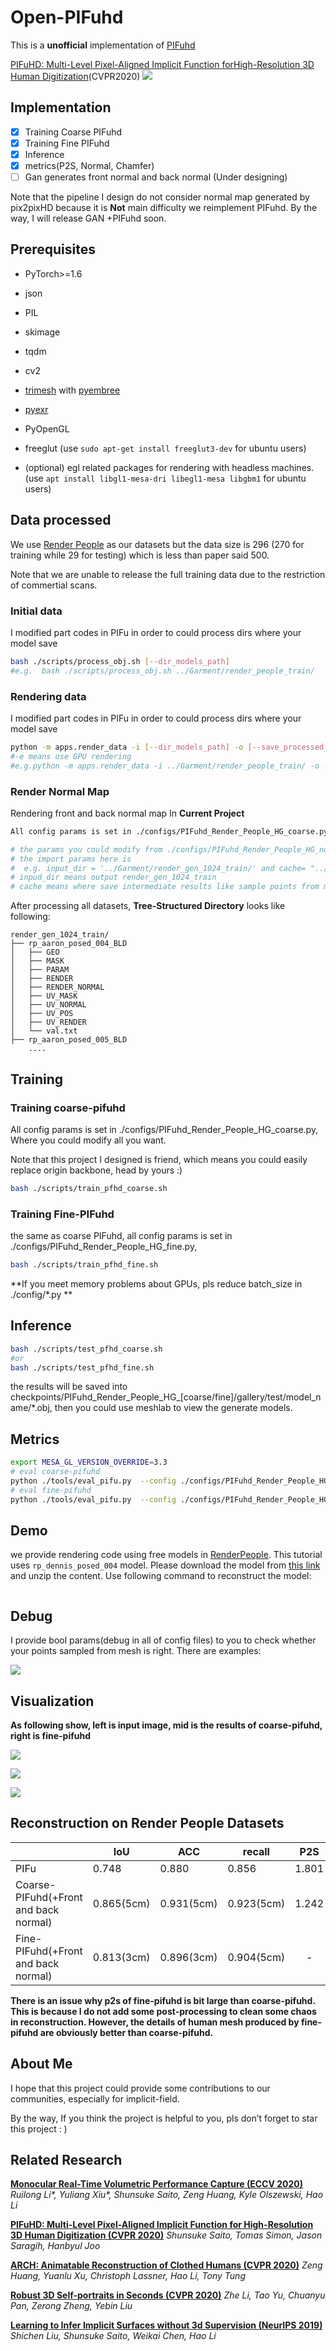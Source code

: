 # Open-PIFuhd

This is a **unofficial** implementation of [PIFuhd](https://github.com/facebookresearch/pifuhd)

[PIFuHD: Multi-Level Pixel-Aligned Implicit Function forHigh-Resolution 3D Human Digitization](https://openaccess.thecvf.com/content_CVPR_2020/papers/Saito_PIFuHD_Multi-Level_Pixel-Aligned_Implicit_Function_for_High-Resolution_3D_Human_Digitization_CVPR_2020_paper.pdf)(CVPR2020) 
![](show_image/pipeline.png)

## Implementation

- [x] Training Coarse PIFuhd
- [x] Training Fine PIFuhd
- [x] Inference
- [x] metrics(P2S, Normal, Chamfer)
- [ ] Gan generates front normal and back normal (Under designing)

Note that the pipeline I design do not consider normal map generated by pix2pixHD because it is **Not** main difficulty we reimplement PIFuhd. By the way, I will release GAN +PIFuhd soon. 

## Prerequisites

- PyTorch>=1.6
- json
- PIL
- skimage
- tqdm
- cv2

- [trimesh](https://trimsh.org/) with [pyembree](https://github.com/scopatz/pyembree)
- [pyexr](https://github.com/tvogels/pyexr)
- PyOpenGL
- freeglut (use `sudo apt-get install freeglut3-dev` for ubuntu users)
- (optional) egl related packages for rendering with headless machines. (use `apt install libgl1-mesa-dri libegl1-mesa libgbm1` for ubuntu users)

## Data processed

We use [Render People](https://renderpeople.com/free-3d-people/) as our datasets but the data size is 296 (270 for training while 29 for testing) which is less than paper said 500.

Note that we are unable to release the full training data due to the  restriction of commertial scans.

### Initial data

I modified part codes in PIFu in order to could process dirs where your model save

```bash
bash ./scripts/process_obj.sh [--dir_models_path]
#e.g.  bash ./scripts/process_obj.sh ../Garment/render_people_train/
```

 ### Rendering data

I modified part codes in PIFu in order to could process dirs where your model save

```Bash
python -m apps.render_data -i [--dir_models_path] -o [--save_processed_models_path] -s 1024 [Optional: -e]
#-e means use GPU rendering
#e.g.python -m apps.render_data -i ../Garment/render_people_train/ -o ../Garment/render_gen_1024_train/ -s 1024 -e
```

### Render Normal Map

Rendering front and back normal map In **Current Project**

```bash
All config params is set in ./configs/PIFuhd_Render_People_HG_coarse.py, bash ./scripts/generate.sh

# the params you could modify from ./configs/PIFuhd_Render_People_HG_normal_map.py
# the import params here is 
#  e.g. input_dir = '../Garment/render_gen_1024_train/' and cache= "../Garment/cache/render_gen_1024/rp_train/"
# inpud_dir means output render_gen_1024_train
# cache means where save intermediate results like sample points from mesh
```

After processing all datasets, **Tree-Structured Directory** looks like following:

```
render_gen_1024_train/
├── rp_aaron_posed_004_BLD
│   ├── GEO
│   ├── MASK
│   ├── PARAM
│   ├── RENDER
│   ├── RENDER_NORMAL
│   ├── UV_MASK
│   ├── UV_NORMAL
│   ├── UV_POS
│   ├── UV_RENDER
│   └── val.txt
├── rp_aaron_posed_005_BLD
	....
```



## Training 

### Training coarse-pifuhd

All config params is set in ./configs/PIFuhd_Render_People_HG_coarse.py, Where you could modify all you want.

Note that this project I designed is friend, which means you could easily replace origin backbone, head by yours :)

```bash 
bash ./scripts/train_pfhd_coarse.sh
```

### Training Fine-PIFuhd

the same as coarse PIFuhd, all config params is set in ./configs/PIFuhd_Render_People_HG_fine.py, 

```bash 
bash ./scripts/train_pfhd_fine.sh
```

**If you meet memory problems about GPUs, pls reduce batch_size in ./config/*.py **

## Inference

```bash
bash ./scripts/test_pfhd_coarse.sh
#or 
bash ./scripts/test_pfhd_fine.sh
```

the results will be saved into checkpoints/PIFuhd_Render_People_HG_[coarse/fine]/gallery/test/model_name/*.obj, then you could use meshlab to view the generate models.

## Metrics

```bash
export MESA_GL_VERSION_OVERRIDE=3.3 
# eval coarse-pifuhd
python ./tools/eval_pifu.py  --config ./configs/PIFuhd_Render_People_HG_coarse.py
# eval fine-pifuhd
python ./tools/eval_pifu.py  --config ./configs/PIFuhd_Render_People_HG_fine.py
```

## Demo

we provide rendering code using free models in [RenderPeople](https://renderpeople.com/free-3d-people/). This tutorial uses `rp_dennis_posed_004` model. Please download the model from [this link](https://renderpeople.com/sample/free/rp_dennis_posed_004_OBJ.zip) and unzip the content. Use following command to reconstruct the model:

```bash

```

## Debug

I provide bool params(debug in all of config files) to you to check whether your points sampled from mesh is right. There are examples:

![](./show_image/pifuhd_crop_debug/pifuhd_fine_debug.png)

## Visualization

**As following show, left is input image, mid is the results of coarse-pifuhd, right is fine-pifuhd**

![](./show_image/compare_imgs/a.png)

![](./show_image/compare_imgs/b.png)

![](./show_image/compare_imgs/c.png)



## Reconstruction on Render People Datasets

|                                       | IoU        | ACC        | recall     |  P2S  | Normal | Chamfer |
| :------------------------------------ | ---------- | ---------- | ---------- | :---: | :----: | :-----: |
| PIFu                                  | 0.748      | 0.880      | 0.856      | 1.801 | 0.1446 |  2.00   |
| Coarse-PIFuhd(+Front and back normal) | 0.865(5cm) | 0.931(5cm) | 0.923(5cm) | 1.242 | 0.1205 | 1.4015  |
| Fine-PIFuhd(+Front and back normal)   | 0.813(3cm) | 0.896(3cm) | 0.904(5cm) |   -   | 0.1138 |    -    |

**There is an issue why p2s of fine-pifuhd is bit large than coarse-pifuhd. This is because I do not add some post-processing to clean some chaos in reconstruction. However, the details of human mesh produced by fine-pifuhd are obviously better than coarse-pifuhd.**

## About Me

I hope that this project could provide some contributions to our communities, especially for implicit-field.

By the way, If you think the project is helpful to you, pls don’t forget to star this project : ) 

## Related Research

**[Monocular Real-Time Volumetric Performance Capture (ECCV 2020)](https://project-splinter.github.io/)**
 *Ruilong Li\*, Yuliang Xiu\*, Shunsuke Saito, Zeng Huang, Kyle Olszewski, Hao Li*

**[PIFuHD: Multi-Level Pixel-Aligned Implicit Function for High-Resolution 3D Human Digitization (CVPR 2020)](https://shunsukesaito.github.io/PIFuHD/)**
 *Shunsuke Saito, Tomas Simon, Jason Saragih, Hanbyul Joo*

**[ARCH: Animatable Reconstruction of Clothed Humans (CVPR 2020)](https://arxiv.org/pdf/2004.04572.pdf)**
 *Zeng Huang, Yuanlu Xu, Christoph Lassner, Hao Li, Tony Tung*

**[Robust 3D Self-portraits in Seconds (CVPR 2020)](http://www.liuyebin.com/portrait/portrait.html)**
 *Zhe Li, Tao Yu, Chuanyu Pan, Zerong Zheng, Yebin Liu*

**[Learning to Infer Implicit Surfaces without 3d Supervision (NeurIPS 2019)](http://papers.nips.cc/paper/9039-learning-to-infer-implicit-surfaces-without-3d-supervision.pdf)**
 *Shichen Liu, Shunsuke Saito, Weikai Chen, Hao Li*